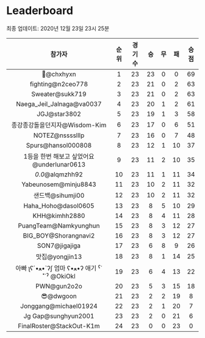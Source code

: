 # Leaderboard
최종 업데이트: 2020년 12월 23일 23시 25분




| 참가자 | 순위 | 경기수 | 승 | 무 | 패 | 승점 |
|:---:|:---:|:---:|:---:|:---:|:---:|:---:|
| 👑@chxhyxn | 1 | 23 | 23 | 0 | 0 | 69 |
| fighting@n2ceo778 | 2 | 23 | 21 | 0 | 2 | 63 |
| Sweater@sukk719 | 3 | 23 | 21 | 0 | 2 | 63 |
| Naega_Jeil_Jalnaga@va0037 | 4 | 23 | 20 | 1 | 2 | 61 |
| JGJ@star3802 | 5 | 23 | 19 | 1 | 3 | 58 |
| 종강종강돌을던지자@Wisdom-Kim | 6 | 23 | 17 | 0 | 6 | 51 |
| NOTEZ@nsssslllp | 7 | 23 | 16 | 0 | 7 | 48 |
| Spurs@hansol000808 | 8 | 23 | 12 | 1 | 10 | 37 |
| 1등을 한번 해보고 싶었어요@underlunar0613 | 9 | 23 | 11 | 2 | 10 | 35 |
| _0.0_@alqmzhh92 | 10 | 23 | 11 | 1 | 11 | 34 |
| Yabeunosem@minju8843 | 11 | 23 | 10 | 2 | 11 | 32 |
| 샌드백@sihumji00 | 12 | 23 | 10 | 2 | 11 | 32 |
| Haha_Hoho@dasol0605 | 13 | 23 | 8 | 5 | 10 | 29 |
| KHH@kimhh2880 | 14 | 23 | 8 | 4 | 11 | 28 |
| PuangTeam@Namkyunghun | 15 | 23 | 8 | 3 | 12 | 27 |
| BIG_BOY@Shorangnavi2 | 16 | 23 | 8 | 3 | 12 | 27 |
| SON7@jigajiga | 17 | 23 | 6 | 8 | 9 | 26 |
| 맛집@yongjin13 | 18 | 23 | 8 | 1 | 14 | 25 |
|  아빠  ʅʕ´•ﻌ•`ʔʃ  엄마 ʕ•ﻌ•ʔ 애기 ˁ˙˟˙ˀ @OkiOkl | 19 | 23 | 6 | 4 | 13 | 22 |
| PWN@gun2o2o | 20 | 23 | 5 | 3 | 15 | 18 |
| 😎@dwgoon | 21 | 23 | 2 | 2 | 19 | 8 |
| Jonggang@michael01924 | 22 | 23 | 2 | 1 | 20 | 7 |
| Jg Gap@sunghyun2001 | 23 | 23 | 2 | 0 | 21 | 6 |
| FinalRoster@StackOut-K1m | 24 | 23 | 0 | 0 | 23 | 0 |